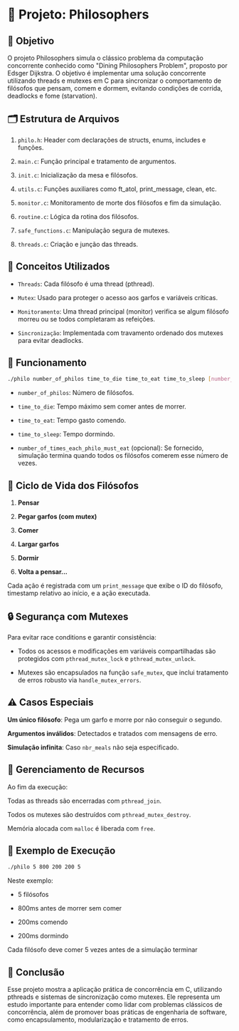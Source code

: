 # 📘 Projeto: Philosophers

## 🧠 Objetivo
O projeto Philosophers simula o clássico problema da computação concorrente conhecido como "Dining Philosophers Problem", proposto por Edsger Dijkstra. O objetivo é implementar uma solução concorrente utilizando threads e mutexes em C para sincronizar o comportamento de filósofos que pensam, comem e dormem, evitando condições de corrida, deadlocks e fome (starvation).


## 🗂️ Estrutura de Arquivos
1. `philo.h`: Header com declarações de structs, enums, includes e funções.

2. `main.c`: Função principal e tratamento de argumentos.

3. `init.c`: Inicialização da mesa e filósofos.

4. `utils.c`: Funções auxiliares como ft_atol, print_message, clean, etc.

5. `monitor.c`: Monitoramento de morte dos filósofos e fim da simulação.

6. `routine.c`: Lógica da rotina dos filósofos.

7. `safe_functions.c`: Manipulação segura de mutexes.

8. `threads.c`: Criação e junção das threads.

## 🧩 Conceitos Utilizados
- `Threads`: Cada filósofo é uma thread (pthread).

- `Mutex`: Usado para proteger o acesso aos garfos e variáveis críticas.

- `Monitoramento`: Uma thread principal (monitor) verifica se algum filósofo morreu ou se todos completaram as refeições.

- `Sincronização`: Implementada com travamento ordenado dos mutexes para evitar deadlocks.

## 🧪 Funcionamento

```bash
./philo number_of_philos time_to_die time_to_eat time_to_sleep [number_of_times_each_philo_must_eat]
```
- `number_of_philos`: Número de filósofos.

- `time_to_die`: Tempo máximo sem comer antes de morrer.

- `time_to_eat`: Tempo gasto comendo.

- `time_to_sleep`: Tempo dormindo.

- `number_of_times_each_philo_must_eat` (opcional): Se fornecido, simulação termina quando todos os filósofos comerem esse número de vezes.

## 🔄 Ciclo de Vida dos Filósofos
1. <strong>Pensar</strong>

2. <strong>Pegar garfos (com mutex)</strong>

3. <strong>Comer</strong>

4. <strong>Largar garfos</strong>

5. <strong>Dormir</strong>

6. <strong>Volta a pensar...</strong>

Cada ação é registrada com um `print_message` que exibe o ID do filósofo, timestamp relativo ao início, e a ação executada.

## 🔒 Segurança com Mutexes
Para evitar race conditions e garantir consistência:

- Todos os acessos e modificações em variáveis compartilhadas são protegidos com `pthread_mutex_lock` e `pthread_mutex_unlock`.

- Mutexes são encapsulados na função `safe_mutex`, que inclui tratamento de erros robusto via `handle_mutex_errors`.

## ⚠️ Casos Especiais
<strong>Um único filósofo</strong>: Pega um garfo e morre por não conseguir o segundo.

<strong>Argumentos inválidos</strong>: Detectados e tratados com mensagens de erro.

<strong>Simulação infinita</strong>: Caso `nbr_meals` não seja especificado.

## 🧹 Gerenciamento de Recursos
Ao fim da execução:

Todas as threads são encerradas com `pthread_join`.

Todos os mutexes são destruídos com `pthread_mutex_destroy`.

Memória alocada com `malloc` é liberada com `free`.

## 🧪 Exemplo de Execução
```bash
./philo 5 800 200 200 5
```
Neste exemplo:

- 5 filósofos

- 800ms antes de morrer sem comer

- 200ms comendo

- 200ms dormindo

Cada filósofo deve comer 5 vezes antes de a simulação terminar

## 📎 Conclusão
Esse projeto mostra a aplicação prática de concorrência em C, utilizando pthreads e sistemas de sincronização como mutexes. Ele representa um estudo importante para entender como lidar com problemas clássicos de concorrência, além de promover boas práticas de engenharia de software, como encapsulamento, modularização e tratamento de erros.